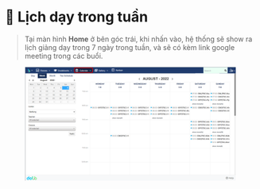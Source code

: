 # 📆 Lịch dạy trong tuần

> Tại màn hình **Home** ở bên góc trái, khi nhấn vào, hệ thống sẽ show ra lịch giảng dạy trong 7 ngày trong tuần, và sẽ có kèm link google meeting trong các buổi.

<figure><img src="../.gitbook/assets/image (11) (4).png" alt=""><figcaption></figcaption></figure>
